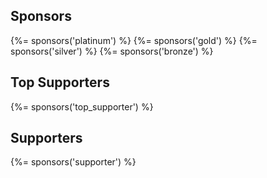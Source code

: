 ## Sponsors

{%= sponsors('platinum') %}
{%= sponsors('gold') %}
{%= sponsors('silver') %}
{%= sponsors('bronze') %}

## Top Supporters

{%= sponsors('top_supporter') %}

## Supporters

{%= sponsors('supporter') %}
